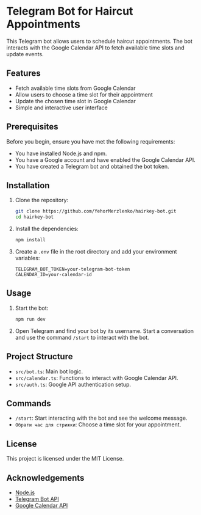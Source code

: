 # Telegram Bot for Haircut Appointments

This Telegram bot allows users to schedule haircut appointments. The bot interacts with the Google Calendar API to fetch available time slots and update events.

## Features

- Fetch available time slots from Google Calendar
- Allow users to choose a time slot for their appointment
- Update the chosen time slot in Google Calendar
- Simple and interactive user interface

## Prerequisites

Before you begin, ensure you have met the following requirements:

- You have installed Node.js and npm.
- You have a Google account and have enabled the Google Calendar API.
- You have created a Telegram bot and obtained the bot token.

## Installation

1. Clone the repository:

    ```sh
    git clone https://github.com/YehorMerzlenko/hairkey-bot.git
    cd hairkey-bot
    ```

2. Install the dependencies:

    ```sh
    npm install
    ```

3. Create a `.env` file in the root directory and add your environment variables:

    ```env
    TELEGRAM_BOT_TOKEN=your-telegram-bot-token
    CALENDAR_ID=your-calendar-id
    ```

## Usage

1. Start the bot:

    ```sh
    npm run dev
    ```

2. Open Telegram and find your bot by its username. Start a conversation and use the command `/start` to interact with the bot.

## Project Structure

- `src/bot.ts`: Main bot logic.
- `src/calendar.ts`: Functions to interact with Google Calendar API.
- `src/auth.ts`: Google API authentication setup.


## Commands

- `/start`: Start interacting with the bot and see the welcome message.
- `Oбрати час для стрижки`: Choose a time slot for your appointment.

## License

This project is licensed under the MIT License.

## Acknowledgements

- [Node.js](https://nodejs.org/)
- [Telegram Bot API](https://core.telegram.org/bots/api)
- [Google Calendar API](https://developers.google.com/calendar)

